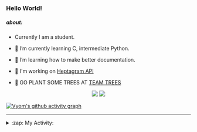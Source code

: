 ### Hello World!

##### about:
- Currently I am a student.
- 🌱 I’m currently learning C, intermediate Python.
- 🌱 I’m learning how to make better documentation.
- 🌱 I'm working on [Heptagram API](https://github.com/Heptagram-Bot/api)

- 🌱 GO PLANT SOME TREES AT [TEAM TREES](https://teamtrees.org/)

<p align="center">
  <a href="https://twitter.com/Vyvy_viM"><img target="_blank" src="https://img.shields.io/badge/twitter%20@Vyvy_viM-0D95E8?style=for-the-badge&logo=twitter&logoColor=white"/></a> 
  <a href="https://vyvy-vi.github.io/portfolio"><img target="_blank" src="https://img.shields.io/badge/-I_love_open_source-green?style=for-the-badge&logo=github&logoColor=black"/></a> 
</p>

[![Vyom's github activity graph](https://activity-graph.herokuapp.com/graph?username=Vyvy-vi)](https://github.com/ashutosh00710/github-readme-activity-graph)

---
<details>
  <summary>:zap: My Activity:</summary>
  
<!--START_SECTION:waka-->
**I'm a Night 🦉** 

```text
🌞 Morning    40 commits     █░░░░░░░░░░░░░░░░░░░░░░░░   6.37% 
🌆 Daytime    148 commits    ██████░░░░░░░░░░░░░░░░░░░   23.57% 
🌃 Evening    219 commits    ████████░░░░░░░░░░░░░░░░░   34.87% 
🌙 Night      221 commits    ████████░░░░░░░░░░░░░░░░░   35.19%

```
📅 **I'm Most Productive on Sunday** 

```text
Monday       64 commits     ██░░░░░░░░░░░░░░░░░░░░░░░   10.19% 
Tuesday      84 commits     ███░░░░░░░░░░░░░░░░░░░░░░   13.38% 
Wednesday    91 commits     ███░░░░░░░░░░░░░░░░░░░░░░   14.49% 
Thursday     76 commits     ███░░░░░░░░░░░░░░░░░░░░░░   12.1% 
Friday       53 commits     ██░░░░░░░░░░░░░░░░░░░░░░░   8.44% 
Saturday     90 commits     ███░░░░░░░░░░░░░░░░░░░░░░   14.33% 
Sunday       170 commits    ██████░░░░░░░░░░░░░░░░░░░   27.07%

```


📊 **This Week I Spent My Time On** 

```text
🔥 Editors: 
Vim                      11 hrs 35 mins      █████████████████████████   99.52% 
VS Code                  3 mins              ░░░░░░░░░░░░░░░░░░░░░░░░░   0.48%

🐱‍💻 Projects: 
Linkfree                 6 hrs 17 mins       █████████████░░░░░░░░░░░░   54.08% 
Unknown Project          1 hr 48 mins        ███░░░░░░░░░░░░░░░░░░░░░░   15.47% 
discord-bot              1 hr 24 mins        ███░░░░░░░░░░░░░░░░░░░░░░   12.08% 
commit-your-code-bot     1 hr 4 mins         ██░░░░░░░░░░░░░░░░░░░░░░░   9.25% 
Shepherd-bot             44 mins             █░░░░░░░░░░░░░░░░░░░░░░░░   6.34%

```


 Last Updated on 29/10/2021
<!--END_SECTION:waka-->
</details>
